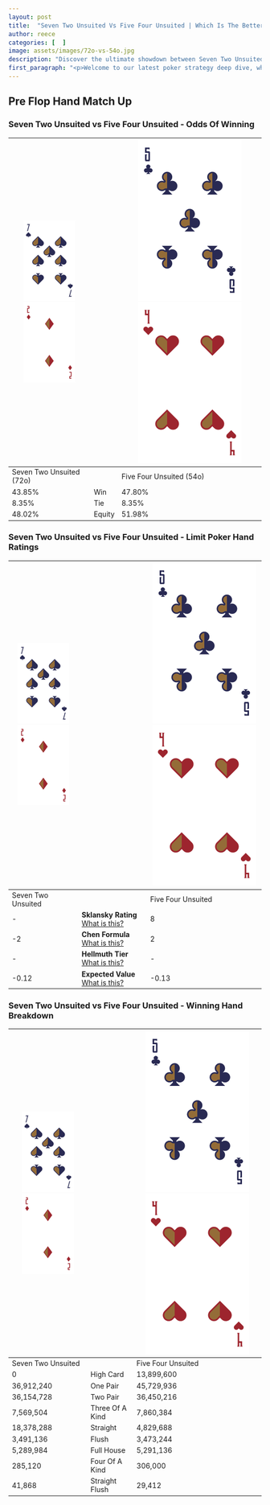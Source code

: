 ```yaml
---
layout: post
title:  "Seven Two Unsuited Vs Five Four Unsuited | Which Is The Better Hand In Poker? A Complete Guide"
author: reece
categories: [  ]
image: assets/images/72o-vs-54o.jpg
description: "Discover the ultimate showdown between Seven Two Unsuited and Five Four Unsuited in poker! Uncover the odds, strategies, and scenarios where one hand triumphs over the other. Get ready to up your poker game with this thrilling analysis."
first_paragraph: "<p>Welcome to our latest poker strategy deep dive, where we're pitting two distinct hands against each other in a high-stakes showdown: Seven Two Unsuited vs Five Four Unsuited.</p><p>In the dynamic world of poker, every decision counts, and knowing which hand holds the upper hand is key to your success at the table.</p><p>In this article, we'll dissect these two hands, explore the scenarios where one dominates the other, and equip you with the knowledge to make strategic choices that can tip the odds in your favor.</p><p>Get ready to unravel the intriguing dynamics of these poker hands and elevate your game to new heights.</p>"
---
```




[comment]: # (sp0)

## Pre Flop Hand Match Up

<div class="table hand-ratings" markdown="1"> 



### Seven Two Unsuited vs Five Four Unsuited - Odds Of Winning


    
| ![image info](assets/images/hand1/7.png) ![image info](assets/images/hand1/2o.png) |  | ![image info](assets/images/hand2/5.png) ![image info](assets/images/hand2/4o.png) |
| -------- | -------- | -------- |
| Seven Two Unsuited (72o) |  | Five Four Unsuited (54o) |
| 43.85% | Win | 47.80% |
| 8.35% | Tie | 8.35% |
| 48.02% | Equity | 51.98% |




[comment]: # (sp1)



### Seven Two Unsuited vs Five Four Unsuited - Limit Poker Hand Ratings


    
| ![image info](assets/images/hand1/7.png) ![image info](assets/images/hand1/2o.png) |  | ![image info](assets/images/hand2/5.png) ![image info](assets/images/hand2/4o.png) |
| -------- | -------- | -------- |
| Seven Two Unsuited |  | Five Four Unsuited |
| - | **Sklansky Rating** [What is this?](/sklansky-rating-explained) | 8 |
| -2 | **Chen Formula** [What is this?](/chen-formula-explained) | 2 |
| - | **Hellmuth Tier** [What is this?](/Hellmuth-tier-explained) | - |
| -0.12 | **Expected Value** [What is this?](/expected-value-explained) | -0.13 |




[comment]: # (sp2)



### Seven Two Unsuited vs Five Four Unsuited - Winning Hand Breakdown


    
| ![image info](assets/images/hand1/7.png) ![image info](assets/images/hand1/2o.png) |  | ![image info](assets/images/hand2/5.png) ![image info](assets/images/hand2/4o.png) |
| -------- | -------- | -------- |
| Seven Two Unsuited |  | Five Four Unsuited |
| 0 | High Card | 13,899,600 |
| 36,912,240 | One Pair | 45,729,936 |
| 36,154,728 | Two Pair | 36,450,216 |
| 7,569,504 | Three Of A Kind | 7,860,384 |
| 18,378,288 | Straight | 4,829,688 |
| 3,491,136 | Flush | 3,473,244 |
| 5,289,984 | Full House | 5,291,136 |
| 285,120 | Four Of A Kind | 306,000 |
| 41,868 | Straight Flush | 29,412 |




[comment]: # (sp3)



</div>

[comment]: # (sp4)



[comment]: # (sp5)

